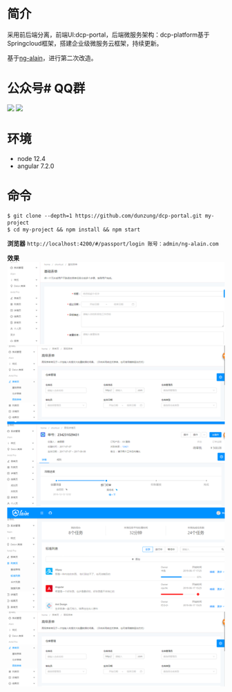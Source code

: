 
# 简介
采用前后端分离，前端UI:dcp-portal，后端微服务架构：dcp-platform基于Springcloud框架，搭建企业级微服务云框架，持续更新。 

基于[ng-alain](https://github.com/ng-alain/ng-alain)，进行第二次改造。


# 公众号# QQ群
![](https://github.com/dunzung/dcp-platform/blob/master/assets/code.jpg?raw=true)
![](https://github.com/dunzung/dcp-platform/blob/master/assets/q.png?raw=true)

# 环境
- node 12.4
- angular 7.2.0

# 命令

```
$ git clone --depth=1 https://github.com/dunzung/dcp-portal.git my-project 
$ cd my-project && npm install && npm start
```

**浏览器**
``
http://localhost:4200/#/passport/login
账号：admin/ng-alain.com
``

**效果**
![](https://github.com/dunzung/assets/blob/master/20190617172603.png?raw=true)
![](https://github.com/dunzung/assets/blob/master/20190617172608.png?raw=true)
![](https://github.com/dunzung/assets/blob/master/20190617172620.png?raw=true)
![](https://github.com/dunzung/assets/blob/master/20190617172623.png?raw=true)
![](https://github.com/dunzung/assets/blob/master/20190617172635.png?raw=true)  


